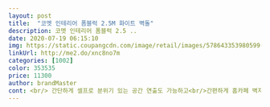 ```yaml
---
layout: post 
title:  "코멧 인테리어 폼블럭 2.5M 화이트 벽돌" 
description: 코멧 인테리어 폼블럭 2.5 ..
date: 2020-07-19 06:15:10 
img: https://static.coupangcdn.com/image/retail/images/578643353980599-1c5877a2-cb36-49e5-821d-68be0e91351f.jpg 
linkUrl: http://me2.do/xnc8no7m 
categories: [1002] 
color: 353535 
price: 11300 
author: brandMaster 
cont: <br/> 간단하게 셀프로 분위기 있는 공간 연출도 가능하고<br/>간편하게 홈카페 벽지 분위기도 낼 수 있답니다!<br/>고급지고 간편하고 예뻐요!<br/>곰팡이 예방에도 좋다니 정말 착한 상품이네요 )<br/>다양한 기능이 있어서 좋았어요.<br/><br/>단열 효과도 제대로 해줄거 같아요! 은근 두께가 있어요!<br/>박학할 벽면의 습기나 이물질을 먼저 제거후에<br/>방음효과와 단열효과 방온효과 곰팡이 방지등<br/>보통 이런건 혼자하기에 어려운 상품들도 많은데<br/>부착후에 겉면 살짝 닦아주면 깨끗하고 좋아요<br/>생활오염에도 강하다고 하니 정말 좋아요<br/>소재가 가벼워요 그리고 접착형식으로 되어있어서<br/>스티커로 간편한 시공이 되기 때문에<br/>실내 인테리어로도 좋고 여러 기능이 있어서<br/>실제 흰 벽돌같아요<br/> 
---
```

 